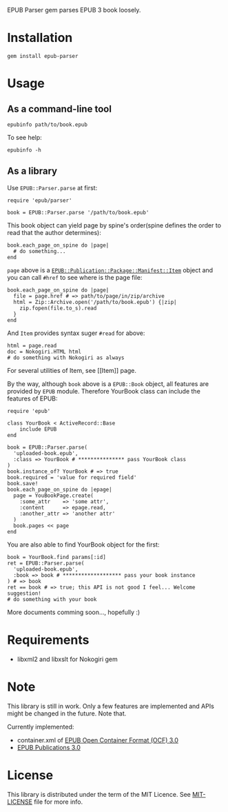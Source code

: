 EPUB Parser gem parses EPUB 3 book loosely.

Installation
============

    gem install epub-parser

Usage
=====

As a command-line tool
----------------------

    epubinfo path/to/book.epub

To see help:

    epubinfo -h

As a library
------------

Use `EPUB::Parser.parse` at first:

    require 'epub/parser'
    
    book = EPUB::Parser.parse '/path/to/book.epub'

This book object can yield page by spine's order(spine defines the order to read that the author determines):

    book.each_page_on_spine do |page|
      # do something...
    end

`page` above is a [`EPUB::Publication::Package::Manifest::Item`][1] object and you can call `#href` to see where is the page file:

[1]:http://rubydoc.info/gems/epub-parser/EPUB/Publication/Package/Manifest/Item

    book.each_page_on_spine do |page|
      file = page.href # => path/to/page/in/zip/archive
      html = Zip::Archive.open('/path/to/book.epub') {|zip|
        zip.fopen(file.to_s).read
      }
    end

And `Item` provides syntax suger `#read` for above:

    html = page.read
    doc = Nokogiri.HTML html
    # do something with Nokogiri as always

For several utilities of Item, see [[Item]] page.

By the way, although `book` above is a `EPUB::Book` object, all features are provided by `EPUB` module. Therefore YourBook class can include the features of EPUB:

    require 'epub'
    
    class YourBook < ActiveRecord::Base
        include EPUB
    end
    
    book = EPUB::Parser.parse(
      'uploaded-book.epub',
      :class => YourBook # *************** pass YourBook class
    )
    book.instance_of? YourBook # => true
    book.required = 'value for required field'
    book.save!
    book.each_page_on_spine do |epage|
      page = YouBookPage.create(
        :some_attr    => 'some attr',
        :content      => epage.read,
        :another_attr => 'another attr'
      )
      book.pages << page
    end

You are also able to find YourBook object for the first:

    book = YourBook.find params[:id]
    ret = EPUB::Parser.parse(
      'uploaded-book.epub',
      :book => book # ******************* pass your book instance
    ) # => book
    ret == book # => true; this API is not good I feel... Welcome suggestion!
    # do something with your book

More documents comming soon..., hopefully :)

Requirements
============

* libxml2 and libxslt for Nokogiri gem

Note
====

This library is still in work.
Only a few features are implemented and APIs might be changed in the future.
Note that.

Currently implemented:

* container.xml of [EPUB Open Container Format (OCF) 3.0][]
* [EPUB Publications 3.0][]

[EPUB Open Container Format (OCF) 3.0]:http://idpf.org/epub/30/spec/epub30-ocf.html#sec-container-metainf-container.xml
[EPUB Publications 3.0]:http://idpf.org/epub/30/spec/epub30-publications.html

License
=======

This library is distributed under the term of the MIT Licence.
See [MIT-LICENSE](/epub/parser/blobs/master/MIT-LICENSE) file for more info.
